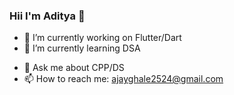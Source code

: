 ### Hii I'm Aditya 👋 ###

- 🔭 I’m currently working on Flutter/Dart
- 🌱 I’m currently learning DSA
<!-- - 👯 I’m looking to collaborate on ... -->
<!-- - 🤔 I’m looking for help with ... -->
- 💬 Ask me about CPP/DS
- 📫 How to reach me: ajayghale2524@gmail.com
<!-- - 😄 Pronouns: ...
- ⚡ Fun fact: ... -->

